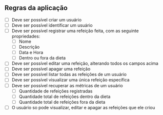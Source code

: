 ## Regras da aplicação

- [ ] Deve ser possível criar um usuário
- [ ] Deve ser possível identificar um usuário
- [ ] Deve ser possível registrar uma refeição feita, com as seguinte propriedades:
  - [ ] Nome
  - [ ] Descrição
  - [ ] Data e Hora
  - [ ] Dentro ou fora da dieta
- [ ] Deve ser possível editar uma refeição, alterando todos os campos acima
- [ ] Deve ser possível apagar uma refeição
- [ ] Deve ser possível listar todas as refeições de um usuário
- [ ] Deve ser possível visualizar uma única refeição específica
- [ ] Deve ser possível recuperar as métricas de um usuário
  - [ ] Quantidade de refeições registradas
  - [ ] Quantidade total de refeições dentro da dieta
  - [ ] Quantidade total de refeições fora da dieta
- [ ] O usuário so pode visualizar, editar e apagar as refeições que ele criou
